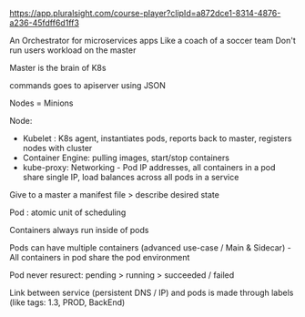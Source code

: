 https://app.pluralsight.com/course-player?clipId=a872dce1-8314-4876-a236-45fdff6d1ff3


An Orchestrator for microservices apps
Like a coach of a soccer team
Don't run users workload on the master

Master is the brain of K8s

commands goes to apiserver using JSON

Nodes = Minions

Node:
* Kubelet : K8s agent, instantiates pods, reports back to master, registers nodes with cluster
* Container Engine: pulling images, start/stop containers
* kube-proxy: Networking - Pod IP addresses, all containers in a pod share single IP, load balances across all pods in a service

Give to a master a manifest file > describe desired state

Pod : atomic unit of scheduling

Containers always run inside of pods

Pods can have multiple containers (advanced use-case / Main & Sidecar) - All containers in pod share the pod environment

Pod never resurect: pending > running > succeeded / failed

Link between service (persistent DNS / IP) and pods is made through labels (like tags: 1.3, PROD, BackEnd)


